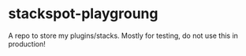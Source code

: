 # stackspot-playgroung

A repo to store my plugins/stacks. Mostly for testing, do not use this in production!
